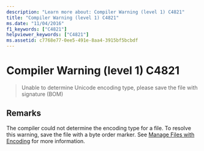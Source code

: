 ```yaml
---
description: "Learn more about: Compiler Warning (level 1) C4821"
title: "Compiler Warning (level 1) C4821"
ms.date: "11/04/2016"
f1_keywords: ["C4821"]
helpviewer_keywords: ["C4821"]
ms.assetid: c7768e77-0ee5-491e-8aa4-3915bf5bcbdf
---
```

# Compiler Warning (level 1) C4821

> Unable to determine Unicode encoding type, please save the file with signature (BOM)

## Remarks

The compiler could not determine the encoding type for a file. To resolve this warning, save the file with a byte order marker. See [Manage Files with Encoding](/sql/ssms/solution/manage-files-with-encoding) for more information.
